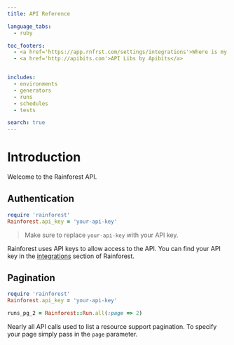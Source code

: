 ```yaml
---
title: API Reference

language_tabs:
  - ruby

toc_footers:
  - <a href='https://app.rnfrst.com/settings/integrations'>Where is my API Key?</a>
  - <a href='http://apibits.com'>API Libs by Apibits</a>


includes:
  - environments
  - generators
  - runs
  - schedules
  - tests

search: true
---
```


# Introduction

Welcome to the Rainforest API.

## Authentication

```ruby
require 'rainforest'
Rainforest.api_key = 'your-api-key'
```

> Make sure to replace `your-api-key` with your API key.

Rainforest uses API keys to allow access to the API. You can find your API key in the [integrations](https://app.rnfrst.com/settings/integrations) section of Rainforest.


## Pagination

```ruby
require 'rainforest'
Rainforest.api_key = 'your-api-key'

runs_pg_2 = Rainforest::Run.all(:page => 2)
```

Nearly all API calls used to list a resource support pagination. To specify your page simply pass in the `page` parameter.
